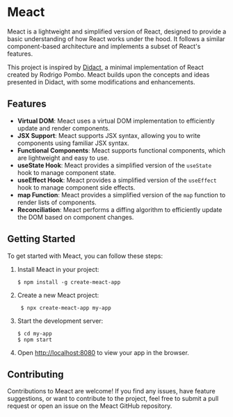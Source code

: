 # Meact

Meact is a lightweight and simplified version of React, designed to provide a basic understanding of how React works under the hood. It follows a similar component-based architecture and implements a subset of React's features.

This project is inspired by [Didact](https://github.com/pomber/didact), a minimal implementation of React created by Rodrigo Pombo. Meact builds upon the concepts and ideas presented in Didact, with some modifications and enhancements.

## Features

- **Virtual DOM**: Meact uses a virtual DOM implementation to efficiently update and render components.
- **JSX Support**: Meact supports JSX syntax, allowing you to write components using familiar JSX syntax.
- **Functional Components**: Meact supports functional components, which are lightweight and easy to use.
- **useState Hook**: Meact provides a simplified version of the `useState` hook to manage component state.
- **useEffect Hook**: Meact provides a simplified version of the `useEffect` hook to manage component side effects.
- **map Function**: Meact provides a simplified version of the `map` function to render lists of components.
- **Reconciliation**: Meact performs a diffing algorithm to efficiently update the DOM based on component changes.

## Getting Started

To get started with Meact, you can follow these steps:

1. Install Meact in your project:
   ```shell
   $ npm install -g create-meact-app
   ```
2. Create a new Meact project:
   ```shell
    $ npx create-meact-app my-app
   ```
3. Start the development server:
   ```shell
   $ cd my-app
   $ npm start
   ```
4. Open [http://localhost:8080](http://localhost:8080) to view your app in the browser.

<!-- Documentation -->
<!-- For detailed documentation and usage examples, please refer to the Meact GitHub repository. The repository contains the source code, examples, and additional information about Meact's features and concepts.

Contributing
Contributions to Meact are welcome! If you find any issues, have feature suggestions, or want to contribute to the project, feel free to submit a pull request or open an issue on the Meact GitHub repository. -->

## Contributing

Contributions to Meact are welcome! If you find any issues, have feature suggestions, or want to contribute to the project, feel free to submit a pull request or open an issue on the Meact GitHub repository.
